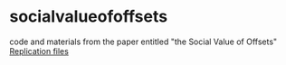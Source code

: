 # socialvalueofoffsets
code and materials from the paper entitled "the Social Value of Offsets"
[Replication files](https://github.com/BenGroom/socialvalueofoffsets/releases/tag/SVO1)
